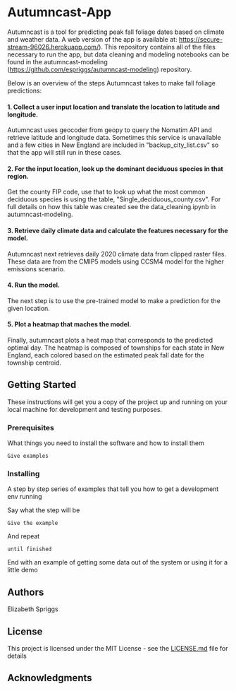 # Autumncast-App

Autumncast is a tool for predicting peak fall foliage dates based on climate and weather data. A web version of the app is available at:
https://secure-stream-96026.herokuapp.com/). This repository contains all of the files necessary to run the app, but data cleaning and modeling notebooks can be found in the autumncast-modeling (https://github.com/espriggs/autumncast-modeling) repository.

Below is an overview of the steps Autumncast takes to make fall foliage predictions:
#### 1. Collect a user input location and translate the location to latitude and longitude. 
Autumncast uses geocoder from geopy to query the Nomatim API and retrieve latitude and longitude data. Sometimes this service is unavailable and a few cities in New England are included in "backup_city_list.csv" so that the app will still run in these cases.
#### 2. For the input location, look up the dominant deciduous species in that region. 
Get the county FIP code, use that to look up what the most common deciduous species is using the table, "Single_deciduous_county.csv". For full details on how this table was created see the data_cleaning.ipynb in autumncast-modeling.
#### 3. Retrieve daily climate data and calculate the features necessary for the model. 
Autumncast next retrieves daily 2020 climate data from clipped raster files. These data are from the CMIP5 models using CCSM4 model for the higher emissions scenario. 
#### 4. Run the model.
The next step is to use the pre-trained model to make a prediction for the given location.
#### 5. Plot a heatmap that maches the model.
Finally, autumncast plots a heat map that corresponds to the predicted optimal day. The heatmap is composed of townships for each state in New England, each colored based on the estimated peak fall date for the township centroid. 

## Getting Started

These instructions will get you a copy of the project up and running on your local machine for development and testing purposes. 

### Prerequisites

What things you need to install the software and how to install them

```
Give examples
```

### Installing

A step by step series of examples that tell you how to get a development env running

Say what the step will be

```
Give the example
```

And repeat

```
until finished
```

End with an example of getting some data out of the system or using it for a little demo


## Authors

Elizabeth Spriggs

## License

This project is licensed under the MIT License - see the [LICENSE.md](LICENSE.md) file for details

## Acknowledgments

